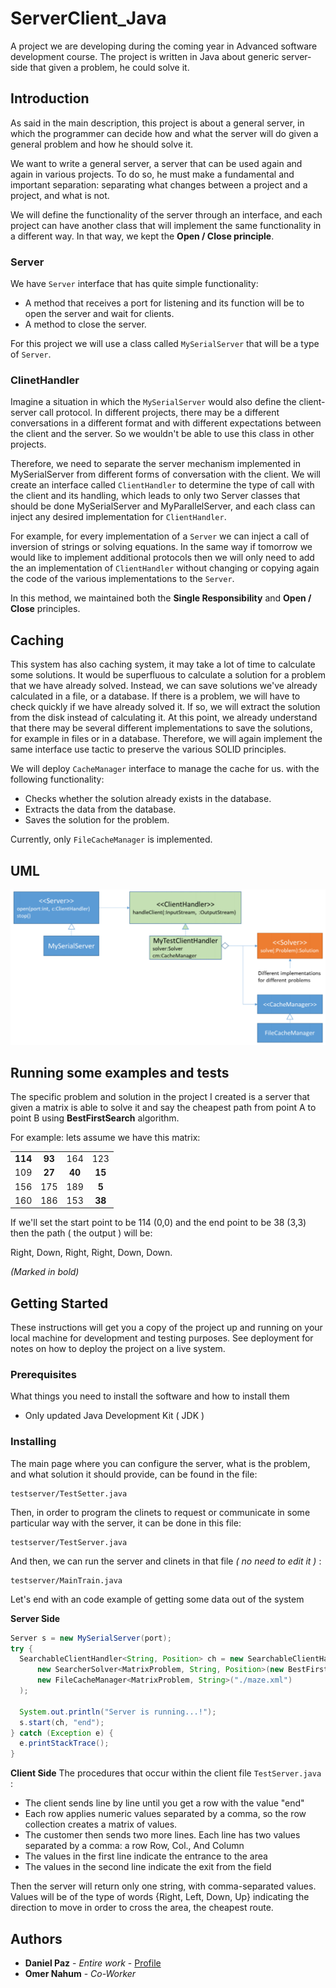 # ServerClient_Java

A project we are developing during the coming year in Advanced software development course.
The project is written in Java about generic server-side that given a problem, he could solve it.

## Introduction

As said in the main description, this project is about a general server,
in which the programmer can decide how and what the server will do given a general problem and how he should solve it.

We want to write a general server, a server that can be used again and again in various projects.
To do so, he must make a fundamental and important separation: separating what changes between a project and a project, and what is not.

We will define the functionality of the server through an interface,
and each project can have another class that will implement the same functionality in a different way.
In that way, we kept the **Open / Close principle**.

### Server

We have ```Server``` interface that has quite simple functionality:
* A method that receives a port for listening and its function will be to open the server and wait for clients.
* A method to close the server.

For this project we will use a class called ```MySerialServer``` that will be a type of ```Server```.

### ClinetHandler

Imagine a situation in which the ```MySerialServer``` would also define the client-server call protocol.
In different projects, there may be a different conversations in a different format and with different expectations between the client and the server.
So we wouldn't be able to use this class in other projects.


Therefore, we need to separate the server mechanism implemented in MySerialServer from different forms of conversation with the client.
We will create an interface called ```ClientHandler``` to determine the type of call with the client and its handling,
which leads to only two Server classes that should be done MySerialServer and MyParallelServer,
and each class can inject any desired implementation for ```ClientHandler```.


For example, for every implementation of a ```Server``` we can inject a call of inversion of strings or solving equations.
In the same way if tomorrow we would like to implement additional protocols then we will only need to add the an implementation of ```ClientHandler``` without changing or copying again the code of the various implementations to the ```Server```.

In this method, we maintained both the **Single Responsibility** and **Open / Close** principles.

## Caching
This system has also caching system,
it may take a lot of time to calculate some solutions.
It would be superfluous to calculate a solution for a problem that we have already solved.
Instead, we can save solutions we've already calculated in a file, or a database.
If there is a problem, we will have to check quickly if we have already solved it.
If so, we will extract the solution from the disk instead of calculating it.
At this point, we already understand that there may be several different implementations to save the solutions,
for example in files or in a database. Therefore, we will again implement the same interface use tactic to preserve the various SOLID principles.
 

We will deploy ```CacheManager``` interface to manage the cache for us. with the following functionality:
* Checks whether the solution already exists in the database.
* Extracts the data from the database.
* Saves the solution for the problem.

Currently, only ```FileCacheManager``` is implemented.

## UML

![ServerClient Java UML](/project_uml.png "ServerClient Java UML")

## Running some examples and tests

The specific problem and solution in the project I created is a server that given a matrix is able to solve it and say the cheapest path from point A to point B using **BestFirstSearch** algorithm.

For example: lets assume we have this matrix:

|  |   |  |  |
| :---: | :---: | :---: | :---: |
| **114** | **93**  | 164 | 123 |
| 109 | **27**  | **40**  | **15**  |
| 156 | 175 | 189 | **5**   |
| 160 | 186 | 153 | **38**  |

If we'll set the start point to be 114 (0,0) and the end point to be 38 (3,3) then the path ( the output ) will be:

Right, Down, Right, Right, Down, Down.

*(Marked in bold)*


## Getting Started

These instructions will get you a copy of the project up and running on your local machine for development and testing purposes. See deployment for notes on how to deploy the project on a live system.

### Prerequisites

What things you need to install the software and how to install them
* Only updated Java Development Kit ( JDK )

### Installing

The main page where you can configure the server, what is the problem, and what solution it should provide, can be found in the file:
```
testserver/TestSetter.java
```

Then, in order to program the clinets to request or communicate in some particular way with the server, it can be done in this file:
```
testserver/TestServer.java
```

And then, we can run the server and clinets in that file *( no need to edit it )* :
```
testserver/MainTrain.java
```

Let's end with an code example of getting some data out of the system

**Server Side**
```java
Server s = new MySerialServer(port);
try {
  SearchableClientHandler<String, Position> ch = new SearchableClientHandler<>(
      new SearcherSolver<MatrixProblem, String, Position>(new BestFirstSearch<Position>()),
      new FileCacheManager<MatrixProblem, String>("./maze.xml")
  );

  System.out.println("Server is running...!");
  s.start(ch, "end");
} catch (Exception e) {
  e.printStackTrace();
}
```

**Client Side**
The procedures that occur within the client file ```TestServer.java``` :
* The client sends line by line until you get a row with the value "end"
* Each row applies numeric values separated by a comma, so the row collection creates a matrix of
values.
* The customer then sends two more lines. Each line has two values separated by a comma: a row
Row, Col., And Column
* The values in the first line indicate the entrance to the area
* The values in the second line indicate the exit from the field

Then the server will return only one string, with comma-separated values. Values will be of the type of words
{Right, Left, Down, Up} indicating the direction to move in order to cross the area, the cheapest route.

## Authors

* **Daniel Paz** - *Entire work* - [Profile](https://github.com/DanielPaz6)
* **Omer Nahum** - *Co-Worker*


